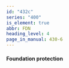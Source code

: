 ```yaml
---
id: "432c"
series: "400"
is_element: true
abbr: FDN
heading_level: 4
page_in_manual: 430-6
---
```


#### Foundation protection